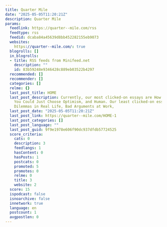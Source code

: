 ```yaml
---
title: Quarter Mile
date: "2025-05-05T11:20:21Z"
description: Quarter Mile
params:
  feedlink: https://quarter--mile.com/rss
  feedtype: rss
  feedid: dcaba84a45639d8bb452282155eb9073
  websites:
    https://quarter--mile.com/: true
  blogrolls: []
  in_blogrolls:
  - title: RSS feeds from Minifeed.net
    description: ""
    id: 83b59248e9346428c889eb03522b4297
  recommended: []
  recommender: []
  categories: []
  relme: {}
  last_post_title: HOME
  last_post_description: Currently, our most clicked-on essays are How to Get Hired,
    You Could Just Choose Optimism, and Human. Our least clicked-on essays are currently False
    Dilemmas in Real Life, Bad Arguments at Work,
  last_post_date: "2025-05-05T11:20:21Z"
  last_post_link: https://quarter--mile.com/HOME-1
  last_post_categories: []
  last_post_language: ""
  last_post_guid: 9f9e1978e606f90dc937dfdb57724525
  score_criteria:
    cats: 0
    description: 3
    feedlangs: 1
    hasContent: 0
    hasPosts: 1
    postcats: 0
    promoted: 5
    promotes: 0
    relme: 0
    title: 3
    website: 2
  score: 15
  ispodcast: false
  isnoarchive: false
  innetwork: true
  language: en
  postcount: 1
  avgpostlen: 0
---
```

